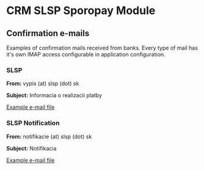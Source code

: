 # CRM SLSP Sporopay Module

## Confirmation e-mails

Examples of confirmation mails received from banks. Every type of mail has it's own IMAP access configurable in application configuration.

### SLSP

**From:** vypis (at) slsp (dot) sk

**Subject:** Informacia o realizacii platby

[Example e-mail file](docs/_static/emails/slsp.eml)

### SLSP Notification

**From:** notifikacie (at) slsp (dot) sk

**Subject:** Notifikacia

[Example e-mail file](docs/_static/emails/slsp_notification.eml)
